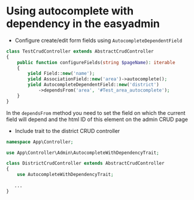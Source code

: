 # Using autocomplete with dependency in the easyadmin

- Configure create/edit form fields using `AutocompleteDependentField`
```php
class TestCrudController extends AbstractCrudController
{
    public function configureFields(string $pageName): iterable
    {
        yield Field::new('name');
        yield AssociationField::new('area')->autocomplete();
        yield AutocompleteDependentField::new('district')
            ->dependsFrom('area', '#Test_area_autocomplete');
    }
}
```
In the `dependsFrom` method you need to set the field on which the current field will depend 
and the html ID of this element on the admin CRUD page

- Include trait to the district CRUD controller
```php
namespace App\Controller;

use App\Controller\Admin\AutocompleteWithDependencyTrait;

class DistrictCrudController extends AbstractCrudController
{
    use AutocompleteWithDependencyTrait;
   
   ...
}
```
